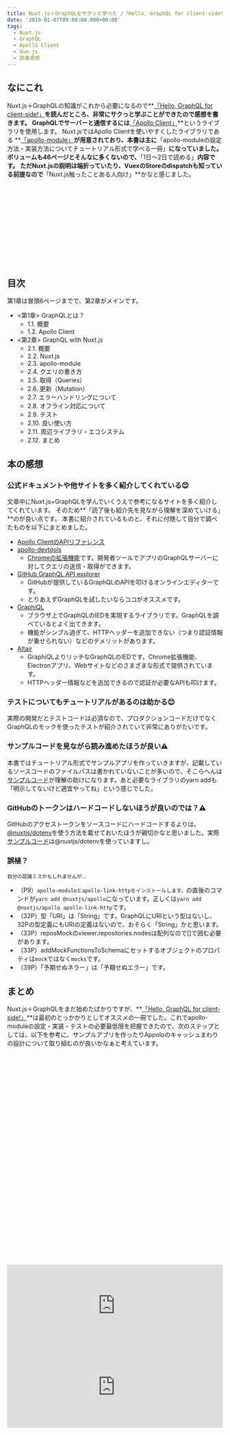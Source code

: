 ```yaml
---
title: Nuxt.js＋GraphQLをサクッと学べた /「Hello, GraphQL for client-side!」を読んだ
date: '2019-01-07T09:00:00.000+09:00'
tags:
  - Nuxt.js
  - GraphQL
  - Apollo Client
  - Vue.js
  - 読書感想
---
```


## なにこれ

Nuxt.js＋GraphQLの知識がこれから必要になるので**[「Hello, GraphQL for client-side!」](https://booth.pm/ja/items/1045830)**を読んだところ、非常にサクっと学ぶことができたので感想を書きます。
GraphQLでサーバーと通信するには**[「Apollo Client」](https://www.apollographql.com/client)**というライブラリを使用します。
Nuxt.jsではApollo Clientを使いやすくしたライブラリである
**[「apollo-module」](https://github.com/nuxt-community/apollo-module)**が用意されており、本書は主に**「apollo-moduleの設定方法・実装方法についてチュートリアル形式で学べる一冊」**になっていました。ボリュームも46ページとそんなに多くないので、**「1日～2日で読める」**内容です。
ただNuxt.jsの説明は端折っていたり、VuexのStoreのdispatchも知っている前提なので**「Nuxt.js触ったことある人向け」**かなと感じました。


<div class="iframely-embed"><div class="iframely-responsive" style="height: 168px; padding-bottom: 0;"><a href="https://booth.pm/ja/items/1045830" data-iframely-url="//cdn.iframe.ly/api/iframe?url=https%3A%2F%2Fbooth.pm%2Fja%2Fitems%2F1045830&key=0658bf78be97cafcf2b0b9f96c1270ee"></a></div></div>

<br/>

## 目次

第1章は冒頭6ページまでで、第2章がメインです。

* <第1章> GraphQLとは？
    * 1.1. 概要
    * 1.2. Apollo Client
* <第2章> GraphQL with Nuxt.js
    * 2.1. 概要
    * 2.2. Nuxt.js
    * 2.3. apollo-module
    * 2.4. クエリの書き方
    * 2.5. 取得（Queries）
    * 2.6. 更新（Mutation）
    * 2.7. エラーハンドリングについて
    * 2.8. オフライン対応について
    * 2.9. テスト
    * 2.10. 良い使い方
    * 2.11. 周辺ライブラリ・エコシステム
    * 2.12. まとめ

## 本の感想


### 公式ドキュメントや他サイトを多く紹介してくれている:blush:

文章中にNuxt.js+GraphQLを学んでいくうえで参考になるサイトを多く紹介してくれています。
そのため**「読了後も紹介先を見ながら理解を深めていける」**のが良い点です。
本書に紹介されているものと、それに付随して自分で調べたものを以下にまとめました。

* [Apollo ClientのAPIリファレンス](https://www.apollographql.com/docs/react/api/apollo-client.html#apollo-client)
* [apollo-devtools](https://github.com/apollographql/apollo-client-devtools)
  * [Chromeの拡張機能](https://chrome.google.com/webstore/detail/apollo-client-developer-t/jdkknkkbebbapilgoeccciglkfbmbnfm)です。開発者ツールでアプリのGraphQLサーバーに対してクエリの送信・取得ができます。
* [GitHub GraphQL API explorer](https://developer.github.com/v4/explorer/)
    * GitHubが提供しているGraphQLのAPIを叩けるオンラインエディターです。
    * とりあえずGraphQLを試したいならココがオススメです。
* [GraphiQL](https://github.com/graphql/graphiql)
    * ブラウザ上でGraphQLのIEDを実現するライブラリです。GraphQLを調べているとよく出てきます。
    * 機能がシンプル過ぎて、HTTPヘッダーを追加できない（つまり認証情報が乗せられない）などのデメリットがあります。
* [Altair](https://github.com/imolorhe/altair)
    * GraphiQLよりリッチなGraphQLのIEDです。Chrome拡張機能、Electronアプリ、Webサイトなどのさまざまな形式で提供されています。
    * HTTPヘッダー情報などを追加できるので認証が必要なAPIも叩けます。


### テストについてもチュートリアルがあるのは助かる:blush:

実際の開発だとテストコードは必須なので、プロダクションコードだけでなくGraphQLのモックを使ったテストが紹介されていて非常にありがたいです。


### サンプルコードを見ながら読み進めたほうが良い:warning:

本書ではチュートリアル形式でサンプルアプリを作っていきますが、記載しているソースコードのファイルパスは書かれていないことが多いので、そこらへんは[サンプルコード](https://github.com/takanorip/nuxt-graphql-sample)が理解の助けになります。あと必要なライブラリのyarn addも「明示してないけど適宜やってね」という感じでした。

### GitHubのトークンはハードコードしないほうが良いのでは？:warning:

GitHubのアクセストークンをソースコードにハードコードするよりは、[@nuxtjs/dotenv](https://github.com/nuxt-community/dotenv-module)を使う方法を載せておいたほうが親切かなと思いました。実際[サンプルコード](https://github.com/takanorip/nuxt-graphql-sample)は@nuxtjs/dotenvを使っていますし。


### 誤植？

<small>自分の認識ミスかもしれませんが...</small>

* （P9）`apollo-moduleとapollo-link-httpをインストールします。`の直後のコマンドが`yarn add @nuxtjs/apollo`になっています。正しくは`yarn add @nuxtjs/apollo apollo-link-http`です。
* （32P）型「URI」は「String」です。GraphQLにURIという型はないし、32Pの型定義にもURIの定義はないので、おそらく「String」かと思います。
* （33P）reposMockのviewer.repositories.nodesは配列なので[]で囲む必要があります。
* （33P）addMockFunctionsToSchemaにセットするオブジェクトのプロパティは`mock`ではなく`mocks`です。
* （39P）「予期せぬネラー」は「予期せぬエラー」です。

## まとめ

Nuxt.js＋GraphQLをまだ始めたばかりですが、**[「Hello, GraphQL for client-side!」](https://booth.pm/ja/items/1045830)**は最初のとっかかりとしてオススメの一冊でした。これでapollo-moduleの設定・実装・テストの必要最低限を把握できたので、次のステップとしては、以下を参考に、サンプルアプリを作ったりAppoloのキャッシュまわりの設計について取り組むのが良いかなぁと考えています。<br/>


<div class="iframely-embed"><div class="iframely-responsive" style="padding-bottom: 70.7035%; padding-top: 120px;"><a href="https://www.aintek.xyz/posts/graphql-nuxt-chat" data-iframely-url="//cdn.iframe.ly/api/iframe?url=https%3A%2F%2Fwww.aintek.xyz%2Fposts%2Fgraphql-nuxt-chat&key=0658bf78be97cafcf2b0b9f96c1270ee&iframe=card-small"></a></div></div>

<br/>

<iframe src="https://hatenablog-parts.com/embed?url=https%3A%2F%2Fblog.hiroppy.me%2Fentry%2Fapollo-link-state" style="border: 0; width: 100%; height: 190px;" allowfullscreen scrolling="no" allow="autoplay; encrypted-media"></iframe>

<iframe src="https://hatenablog-parts.com/embed?url=https%3A%2F%2Femployment.en-japan.com%2Fengineerhub%2Fentry%2F2018%2F12%2F26%2F103000" style="border: 0; width: 100%; height: 190px;" allowfullscreen scrolling="no" allow="autoplay; encrypted-media"></iframe>
